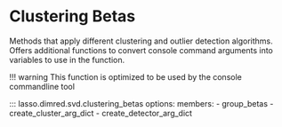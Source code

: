 # Clustering Betas

Methods that apply different clustering and outlier detection algorithms.
Offers additional functions to convert console command arguments into variables
to use in the function.

!!! warning
    This function is optimized to be used by the console commandline tool

::: lasso.dimred.svd.clustering_betas
    options:
      members:
        - group_betas
        - create_cluster_arg_dict
        - create_detector_arg_dict
